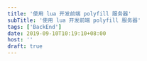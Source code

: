 ```yaml
---
title: '使用 lua 开发前端 polyfill 服务器'
subTitle: '使用 lua 开发前端 polyfill 服务器'
tags: ['BackEnd']
date: 2019-09-10T10:19:10+08:00
host: ''
draft: true
---
```

